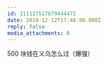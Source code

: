 ```yaml
---
id: 111137527879444472
date: 2010-12-12T17:48:00.000Z
reply: false
media_attachments: 0
---
```


500 块钱在义乌怎么过（爆强）​​​​

